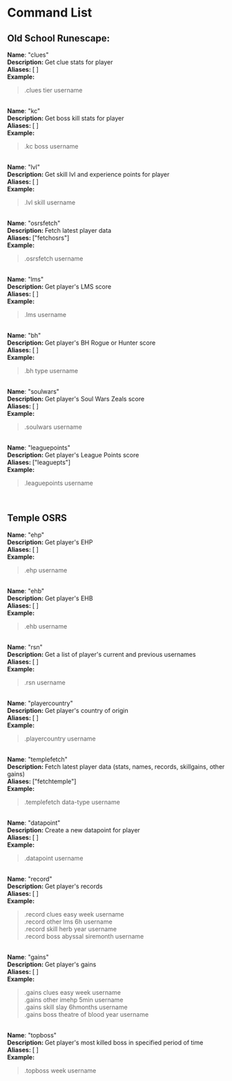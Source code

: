 <h1>Command List</h1>

<h2>Old School Runescape:</h2>

<strong>Name</strong>: "clues"<br /><strong>Description: </strong> Get clue stats for player<br/><strong>Aliases: </strong> [ ]<br /><strong>Example: </strong><blockquote>.clues tier username</blockquote><br />
<strong>Name</strong>: "kc"<br /><strong>Description: </strong> Get boss kill stats for player<br/><strong>Aliases: </strong> [ ]<br /><strong>Example: </strong><blockquote> .kc boss username</blockquote><br />
<strong>Name</strong>: "lvl"<br /><strong>Description: </strong> Get skill lvl and experience points for player<br/><strong>Aliases: </strong> [ ]<br /><strong>Example: </strong><blockquote> .lvl skill username</blockquote><br />
<strong>Name</strong>: "osrsfetch"<br /><strong>Description: </strong> Fetch latest player data<br/><strong>Aliases: </strong> ["fetchosrs"]<br /><strong>Example: </strong><blockquote>.osrsfetch username</blockquote><br />
<strong>Name</strong>: "lms"<br/><strong>Description: </strong> Get player's LMS score<br/><strong>Aliases: </strong> [ ]<br /><strong>Example: </strong><blockquote>.lms username</blockquote><br />
<strong>Name</strong>: "bh"<br /><strong>Description: </strong> Get player's BH Rogue or Hunter score<br/><strong>Aliases: </strong> [ ]<br /><strong>Example: </strong><blockquote> .bh type username</blockquote><br />
<strong>Name</strong>: "soulwars"<br /><strong>Description: </strong> Get player's Soul Wars Zeals score<br/><strong>Aliases: </strong> [ ]<br /><strong>Example: </strong><blockquote> .soulwars username</blockquote><br />
<strong>Name</strong>: "leaguepoints"<br /><strong>Description: </strong> Get player's League Points score<br /><strong>Aliases: </strong> ["leaguepts"]</br><strong>Example: </strong><blockquote> .leaguepoints username</blockquote><br />

<h2>Temple OSRS</h2>

<strong>Name</strong>: "ehp"<br /><strong>
Description: </strong> Get player's EHP<br/><strong>
Aliases: </strong> [ ]<br /><strong>Example: </strong>

<blockquote> .ehp username</blockquote><br />
<strong>Name</strong>: "ehb"<br /><strong>Description: </strong> Get player's EHB<br/><strong>Aliases: </strong> [ ]<br /><strong>Example: </strong><blockquote> .ehb username</blockquote><br />
<strong>Name</strong>: "rsn"<br /><strong>Description: </strong> Get a list of player's current and previous usernames<br/><strong>Aliases: </strong> [ ]<br /><strong>Example: </strong><blockquote> .rsn username</blockquote><br />
<strong>Name</strong>: "playercountry"<br /><strong>Description: </strong> Get player's country of origin<br/><strong>Aliases: </strong> [ ]<br /><strong>Example: </strong><blockquote> .playercountry username</blockquote><br />
<strong>Name</strong>: "templefetch"<br /><strong>Description: </strong> Fetch latest player data (stats, names, records, skillgains, other gains)<br/><strong>Aliases: </strong> ["fetchtemple"]<br /><strong>Example: </strong><blockquote> .templefetch data-type username</blockquote><br />
<strong>Name</strong>: "datapoint"<br /><strong>Description: </strong> Create a new datapoint for player<br/><strong>Aliases: </strong> [ ]<br /><strong>Example: </strong><blockquote> .datapoint username</blockquote><br />
<strong>Name</strong>: "record"<br /><strong>Description: </strong> Get player's records<br/><strong>Aliases: </strong> [ ]<br /><strong>Example: </strong><blockquote> .record clues easy week username<br/>.record other lms 6h username<br/>.record skill herb year username<br/>.record boss abyssal siremonth username</blockquote><br />
<strong>Name</strong>: "gains"<br /><strong>Description: </strong> Get player's gains<br/><strong>Aliases: </strong> [ ]<br /><strong>Example: </strong><blockquote> .gains clues easy week username<br/>.gains other imehp 5min
username<br/>.gains skill slay 6hmonths username<br/>.gains boss theatre of
blood year username</blockquote><br />
<strong>Name</strong>: "topboss"<br /><strong>Description: </strong> Get player's most killed boss in specified period of time<br/><strong>Aliases: </strong> [ ]<br /><strong>Example: </strong><blockquote> .topboss week username</blockquote><br />

